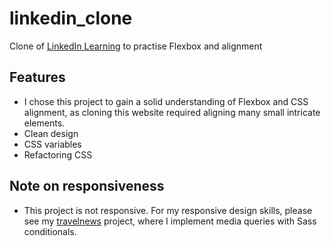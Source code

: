 # linkedin_clone
Clone of [LinkedIn Learning](https://www.linkedin.com/showcase/linkedinlearning/) to practise Flexbox and alignment

## Features
-	I chose this project to gain a solid understanding of Flexbox and CSS alignment, as cloning this website required aligning many small intricate elements.
-	Clean design
-	CSS variables
-	Refactoring CSS

## Note on responsiveness
- This project is not responsive. For my responsive design skills, please see my [travelnews](https://github.com/chrisenoch/travelnews) project, where I implement media queries with Sass conditionals.
